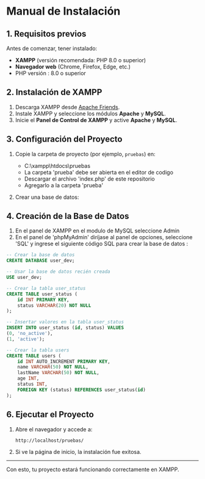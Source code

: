 # Manual de Instalación

## 1. Requisitos previos

Antes de comenzar,  tener instalado:

- **XAMPP** (versión recomendada: PHP 8.0 o superior)
- **Navegador web** (Chrome, Firefox, Edge, etc.)
- PHP versión : 8.0 o superior

## 2. Instalación de XAMPP

1. Descarga XAMPP desde [Apache Friends](https://www.apachefriends.org/es/index.html).
2. Instale XAMPP y seleccione los módulos **Apache** y **MySQL**.
3. Inicie el **Panel de Control de XAMPP** y active **Apache** y **MySQL**.

## 3. Configuración del Proyecto

1. Copie la carpeta de  proyecto (por ejemplo, `pruebas`) en:
   
    - C:\xampp\htdocs\pruebas
    - La carpeta 'prueba' debe ser abierta en el editor de codigo
    - Descargar el archivo 'index.php' de este repositorio
    - Agregarlo a la carpeta 'prueba'
    
2. Crear una base de datos:

## 4. Creación de la Base de Datos

1. En el panel de XAMPP en el modulo de MySQL seleccione Admin 
2. En el panel de 'phpMyAdmin' diríjase al panel de opciones, seleccione 'SQL' y ingrese el siguiente código SQL para crear la base de datos : 

```sql
-- Crear la base de datos
CREATE DATABASE user_dev;

-- Usar la base de datos recién creada
USE user_dev;

-- Crear la tabla user_status
CREATE TABLE user_status (
    id INT PRIMARY KEY,
    status VARCHAR(20) NOT NULL
);

-- Insertar valores en la tabla user_status
INSERT INTO user_status (id, status) VALUES
(0, 'no_active'),
(1, 'active');

-- Crear la tabla users 
CREATE TABLE users (
    id INT AUTO_INCREMENT PRIMARY KEY,
    name VARCHAR(50) NOT NULL,
    lastName VARCHAR(50) NOT NULL,
    age INT,
    status INT,
    FOREIGN KEY (status) REFERENCES user_status(id)
);
```

## 6. Ejecutar el Proyecto

1. Abre el navegador y accede a:
   ```
   http://localhost/pruebas/
   ```
2. Si ve la página de inicio, la instalación fue exitosa.

---

Con esto, tu proyecto estará funcionando correctamente en XAMPP.
